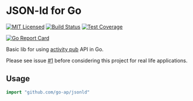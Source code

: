 # JSON-ld for Go

[![MIT Licensed](https://img.shields.io/github/license/go-ap/jsonld.svg)](https://raw.githubusercontent.com/go-ap/jsonld/master/LICENSE)
[![Build Status](https://builds.sr.ht/~mariusor/jsonld.svg)](https://builds.sr.ht/~mariusor/jsonld)
[![Test Coverage](https://codecov.io/gh/go-ap/jsonld/branch/master/graph/badge.svg)](https://codecov.io/gh/go-ap/jsonld)
<!--[![Codacy Badge](https://api.codacy.com/project/badge/Grade/29664f7ae6c643bca76700143e912cd3)](https://www.codacy.com/app/go-ap/jsonld/dashboard)-->
[![Go Report Card](https://goreportcard.com/badge/github.com/go-ap/jsonld)](https://goreportcard.com/report/github.com/go-ap/jsonld)

Basic lib for using [activity pub](https://www.w3.org/TR/activitypub/#Overview) API in Go.

Please see issue [#1](https://github.com/go-ap/activitypub.go/issues/1) before considering this project for real life applications.

## Usage

```go
import "github.com/go-ap/jsonld"
```
